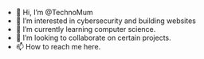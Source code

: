 - 👋 Hi, I’m @TechnoMum
- 👀 I’m interested in cybersecurity and building websites
- 🌱 I’m currently learning computer science.
- 💞️ I’m looking to collaborate on certain projects.
- 📫 How to reach me here.

<!---
TechnoMum/TechnoMum is a ✨ special ✨ repository because its `README.md` (this file) appears on your GitHub profile.
You can click the Preview link to take a look at your changes.
--->
